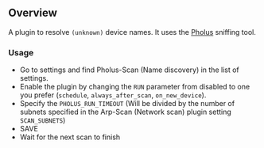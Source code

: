 ## Overview

A plugin to resolve `(unknown)` device names. It uses the [Pholus](https://github.com/jokob-sk/Pi.Alert/tree/main/front/plugins/pholus_scan/pholus) sniffing tool. 

### Usage

- Go to settings and find Pholus-Scan (Name discovery) in the list of settings.
- Enable the plugin by changing the `RUN` parameter from disabled to one you prefer (`schedule`,  `always_after_scan`, `on_new_device`).
- Specify the `PHOLUS_RUN_TIMEOUT` (Will be divided by the number of subnets specified in the Arp-Scan (Network scan) plugin setting `SCAN_SUBNETS`)
- SAVE
- Wait for the next scan to finish


